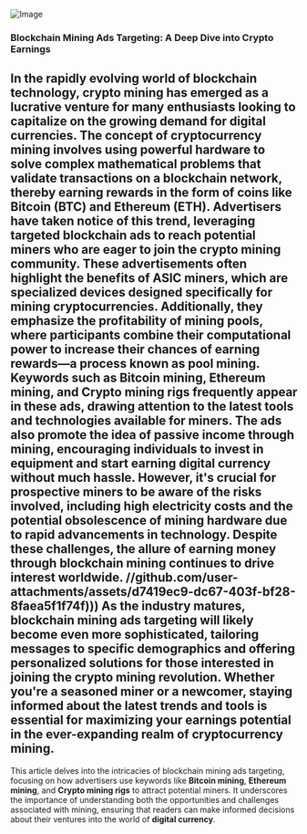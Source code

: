 
![Image](https://github.com/user-attachments/assets/d7419ec9-dc67-403f-bf28-8faea5f1f74f)
### Blockchain Mining Ads Targeting: A Deep Dive into Crypto Earnings
In the rapidly evolving world of blockchain technology, **crypto mining** has emerged as a lucrative venture for many enthusiasts looking to capitalize on the growing demand for digital currencies. The concept of **cryptocurrency mining** involves using powerful hardware to solve complex mathematical problems that validate transactions on a blockchain network, thereby earning rewards in the form of coins like **Bitcoin (BTC)** and **Ethereum (ETH)**.
Advertisers have taken notice of this trend, leveraging **targeted blockchain ads** to reach potential miners who are eager to join the crypto mining community. These advertisements often highlight the benefits of **ASIC miners**, which are specialized devices designed specifically for mining cryptocurrencies. Additionally, they emphasize the profitability of mining pools, where participants combine their computational power to increase their chances of earning rewards—a process known as **pool mining**.
Keywords such as **Bitcoin mining**, **Ethereum mining**, and **Crypto mining rigs** frequently appear in these ads, drawing attention to the latest tools and technologies available for miners. The ads also promote the idea of passive income through mining, encouraging individuals to invest in equipment and start earning **digital currency** without much hassle. 
However, it's crucial for prospective miners to be aware of the risks involved, including high electricity costs and the potential obsolescence of mining hardware due to rapid advancements in technology. Despite these challenges, the allure of earning money through **blockchain mining** continues to drive interest worldwide.
 //github.com/user-attachments/assets/d7419ec9-dc67-403f-bf28-8faea5f1f74f)))
As the industry matures, **blockchain mining ads targeting** will likely become even more sophisticated, tailoring messages to specific demographics and offering personalized solutions for those interested in joining the crypto mining revolution. Whether you're a seasoned miner or a newcomer, staying informed about the latest trends and tools is essential for maximizing your earnings potential in the ever-expanding realm of **cryptocurrency mining**.
---
This article delves into the intricacies of blockchain mining ads targeting, focusing on how advertisers use keywords like **Bitcoin mining**, **Ethereum mining**, and **Crypto mining rigs** to attract potential miners. It underscores the importance of understanding both the opportunities and challenges associated with mining, ensuring that readers can make informed decisions about their ventures into the world of **digital currency**.
